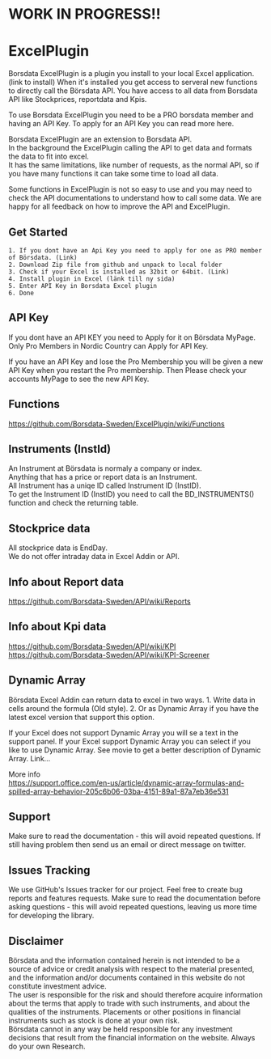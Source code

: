 # WORK IN PROGRESS!!

# ExcelPlugin
Borsdata ExcelPlugin is a plugin you install to your local Excel application. (link to install)
When it's installed you get access to serveral new functions to directly call the Börsdata API.
You have access to all data from Borsdata API like Stockprices, reportdata and Kpis.  

To use Borsdata ExcelPlugin you need to be a PRO borsdata member and having an API Key.
To apply for an API Key you can read more here.  

Borsdata ExcelPlugin are an extension to Borsdata API.  
In the background the ExcelPlugin calling the API to get data and formats the data to fit into excel.  
It has the same limitations, like number of requests, as the normal API, so if you have many functions it can take some time to load all data.  

Some functions in ExcelPlugin is not so easy to use and you may need to check the API documentations to understand how to call some data.
We are happy for all feedback on how to improve the API and ExcelPlugin.  

## Get Started  
	1. If you dont have an Api Key you need to apply for one as PRO member of Börsdata. (Link)  
	2. Download Zip file from github and unpack to local folder  
	3. Check if your Excel is installed as 32bit or 64bit. (Link)  
	4. Install plugin in Excel (länk till ny sida)  
	5. Enter API Key in Borsdata Excel plugin  
	6. Done

## API Key
If you dont have an API KEY you need to Apply for it on Börsdata MyPage.
Only Pro Members in Nordic Country can Apply for API Key.  

If you have an API Key and lose the Pro Membership you will be given a new API Key when you restart the Pro membership. Then Please check your accounts MyPage to see the new API Key.

## Functions
https://github.com/Borsdata-Sweden/ExcelPlugin/wiki/Functions

## Instruments (InstId)
An Instrument at Börsdata is normaly a company or index.   
Anything that has a price or report data is an Instrument.  
All Instrument has a uniqe ID called Instrument ID (InstID).  
To get the Instrument ID (InstID) you need to call the BD_INSTRUMENTS() function and check the returning table.

## Stockprice data
All stockprice data is EndDay.  
We do not offer intraday data in Excel Addin or API.

## Info about Report data
https://github.com/Borsdata-Sweden/API/wiki/Reports

## Info about Kpi data
https://github.com/Borsdata-Sweden/API/wiki/KPI  
https://github.com/Borsdata-Sweden/API/wiki/KPI-Screener  


## Dynamic Array
Börsdata Excel Addin can return data to excel in two ways.
	1. Write data in cells around the formula (Old style).
	2. Or as Dynamic Array if you have the latest excel version that support this option.

If your Excel does not support Dynamic Array you will se a text in the support panel.
If your Excel support Dynamic Array you can select if you like to use Dynamic Array.
See movie to get a better description of Dynamic Array.
Link…  

More info  
https://support.office.com/en-us/article/dynamic-array-formulas-and-spilled-array-behavior-205c6b06-03ba-4151-89a1-87a7eb36e531

## Support
Make sure to read the documentation - this will avoid repeated questions.
If still having problem then send us an email or direct message on twitter.  

## Issues Tracking
We use GitHub's Issues tracker for our project. Feel free to create bug reports and features requests. Make sure to read the documentation before asking questions - this will avoid repeated questions, leaving us more time for developing the library.


## Disclaimer
Börsdata and the information contained herein is not intended to be a source of advice or credit analysis with respect to the material presented, and the information and/or documents contained in this website do not constitute investment advice.  
The user is responsible for the risk and should therefore acquire information about the terms that apply to trade with such instruments, and about the qualities of the instruments. Placements or other positions in financial instruments such as stock is done at your own risk.  
Börsdata cannot in any way be held responsible for any investment decisions that result from the financial information on the website.
Always do your own Research.  




